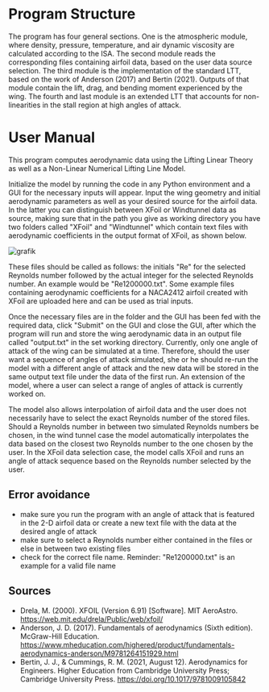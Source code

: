 # Program Structure

The program has four general sections. One is the atmospheric module, where density, pressure, temperature, and air dynamic viscosity are calculated according to the ISA. The second module reads the corresponding files containing airfoil data, based on the user data source selection. The third module is the implementation of the standard LTT, based on the work of Anderson (2017) and Bertin (2021). Outputs of that module contain the lift, drag, and bending moment experienced by the wing. The fourth and last module is an extended LTT that accounts for non-linearities in the stall region at high angles of attack. 

# User Manual

This program computes aerodynamic data using the Lifting Linear Theory as well as a Non-Linear Numerical Lifting Line Model. 

Initialize the model by running the code in any Python environment and a GUI for the necessary inputs will appear. Input the wing geometry and initial aerodynamic parameters as well as your desired source for the airfoil data. In the latter you can distinguish between XFoil or Windtunnel data as source, making sure that in the path you give as working directory you have two folders called "XFoil" and "Windtunnel" which contain text files with aerodynamic coefficients in the output format of XFoil, as shown below. 

![grafik](https://github.com/LOMACA/LTT_High_AR/assets/150819500/9c392d1a-979b-4aac-a007-bf10a66404b5)




























These files should be called as follows: the initials "Re" for the selected Reynolds number followed by the actual integer for the selected Reynolds number. An example would be "Re1200000.txt". Some example files containing aerodynamic coefficients for a NACA2412 airfoil created with XFoil are uploaded here and can be used as trial inputs. 

Once the necessary files are in the folder and the GUI has been fed with the required data, click "Submit" on the GUI and close the GUI, after which the program will run and store the wing aerodynamic data in an output file called "output.txt" in the set working directory. Currently, only one angle of attack of the wing can be simulated at a time. Therefore, should the user want a sequence of angles of attack simulated, she or he should re-run the model with a different angle of attack and the new data will be stored in the same output text file under the data of the first run. An extension of the model, where a user can select a range of angles of attack is currently worked on. 

The model also allows interpolation of airfoil data and the user does not necessarily have to select the exact Reynolds number of the stored files. Should a Reynolds number in between two simulated Reynolds numbers be chosen, in the wind tunnel case the model automatically interpolates the data based on the closest two Reynolds number to the one chosen by the user. In the XFoil data selection case, the model calls XFoil and runs an angle of attack sequence based on the Reynolds number selected by the user. 

## Error avoidance

* make sure you run the program with an angle of attack that is featured in the 2-D airfoil data or create a new text file with the data at the desired angle of attack
* make sure to select a Reynolds number either contained in the files or else in between two existing files
* check for the correct file name. Reminder: "Re1200000.txt" is an example for a valid file name

## Sources

- Drela, M. (2000). XFOIL (Version 6.91) [Software]. MIT AeroAstro. https://web.mit.edu/drela/Public/web/xfoil/
- Anderson, J. D. (2017). Fundamentals of aerodynamics (Sixth edition). McGraw-Hill Education. https://www.mheducation.com/highered/product/fundamentals-aerodynamics-anderson/M9781264151929.html
- Bertin, J. J., & Cummings, R. M. (2021, August 12). Aerodynamics for Engineers. Higher Education from Cambridge University Press; Cambridge University Press. https://doi.org/10.1017/9781009105842




